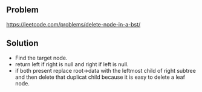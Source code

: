 ## Problem

https://leetcode.com/problems/delete-node-in-a-bst/

## Solution

- Find the target node.
- return left if right is null and right if left is null.
- if both present replace root->data with the leftmost child of right subtree and then delete that duplicat child because it is easy to delete a leaf node.
